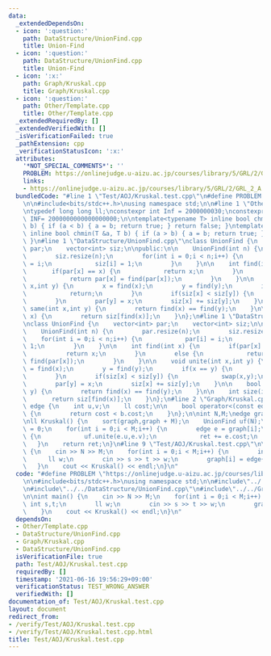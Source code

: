 ```yaml
---
data:
  _extendedDependsOn:
  - icon: ':question:'
    path: DataStructure/UnionFind.cpp
    title: Union-Find
  - icon: ':question:'
    path: DataStructure/UnionFind.cpp
    title: Union-Find
  - icon: ':x:'
    path: Graph/Kruskal.cpp
    title: Graph/Kruskal.cpp
  - icon: ':question:'
    path: Other/Template.cpp
    title: Other/Template.cpp
  _extendedRequiredBy: []
  _extendedVerifiedWith: []
  _isVerificationFailed: true
  _pathExtension: cpp
  _verificationStatusIcon: ':x:'
  attributes:
    '*NOT_SPECIAL_COMMENTS*': ''
    PROBLEM: https://onlinejudge.u-aizu.ac.jp/courses/library/5/GRL/2/GRL_2_A
    links:
    - https://onlinejudge.u-aizu.ac.jp/courses/library/5/GRL/2/GRL_2_A
  bundledCode: "#line 1 \"Test/AOJ/Kruskal.test.cpp\"\n#define PROBLEM \"https://onlinejudge.u-aizu.ac.jp/courses/library/5/GRL/2/GRL_2_A\"\
    \n\n#include<bits/stdc++.h>\nusing namespace std;\n\n#line 1 \"Other/Template.cpp\"\
    \ntypedef long long ll;\nconstexpr int Inf = 2000000030;\nconstexpr long long\
    \ INF= 2000000000000000000;\n\ntemplate<typename T> inline bool chmax(T &a, T\
    \ b) { if (a < b) { a = b; return true; } return false; }\ntemplate<typename T>\
    \ inline bool chmin(T &a, T b) { if (a > b) { a = b; return true; } return false;\
    \ }\n#line 1 \"DataStructure/UnionFind.cpp\"\nclass UnionFind {\n    vector<int>\
    \ par;\n    vector<int> siz;\n\npublic:\n\n    UnionFind(int n) {\n        par.resize(n);\n\
    \        siz.resize(n);\n        for(int i = 0;i < n;i++) {\n            par[i]\
    \ = i;\n            siz[i] = 1;\n        }\n    }\n\n    int find(int x) {\n \
    \       if(par[x] == x) {\n            return x;\n        }\n        else {\n\
    \            return par[x] = find(par[x]);\n        }\n    }\n\n    void unite(int\
    \ x,int y) {\n        x = find(x);\n        y = find(y);\n        if(x == y) {\n\
    \            return;\n        }\n        if(siz[x] < siz[y]) {\n            swap(x,y);\n\
    \        }\n        par[y] = x;\n        siz[x] += siz[y];\n    }\n\n    bool\
    \ same(int x,int y) {\n        return find(x) == find(y);\n    }\n\n    int size(int\
    \ x) {\n        return siz[find(x)];\n    }\n};\n#line 1 \"DataStructure/UnionFind.cpp\"\
    \nclass UnionFind {\n    vector<int> par;\n    vector<int> siz;\n\npublic:\n\n\
    \    UnionFind(int n) {\n        par.resize(n);\n        siz.resize(n);\n    \
    \    for(int i = 0;i < n;i++) {\n            par[i] = i;\n            siz[i] =\
    \ 1;\n        }\n    }\n\n    int find(int x) {\n        if(par[x] == x) {\n \
    \           return x;\n        }\n        else {\n            return par[x] =\
    \ find(par[x]);\n        }\n    }\n\n    void unite(int x,int y) {\n        x\
    \ = find(x);\n        y = find(y);\n        if(x == y) {\n            return;\n\
    \        }\n        if(siz[x] < siz[y]) {\n            swap(x,y);\n        }\n\
    \        par[y] = x;\n        siz[x] += siz[y];\n    }\n\n    bool same(int x,int\
    \ y) {\n        return find(x) == find(y);\n    }\n\n    int size(int x) {\n \
    \       return siz[find(x)];\n    }\n};\n#line 2 \"Graph/Kruskal.cpp\"\n\nstruct\
    \ edge {\n    int u,v;\n    ll cost;\n\n    bool operator<(const edge& b) const\
    \ {\n        return cost < b.cost;\n    }\n};\n\nint N,M;\nedge graph[200010];\n\
    \nll Kruskal() {\n    sort(graph,graph + M);\n    UnionFind uf(N);\n    ll ret\
    \ = 0;\n    for(int i = 0;i < M;i++) {\n        edge e = graph[i];\n        if(!uf.same(e.u,e.v))\
    \ {\n            uf.unite(e.u,e.v);\n            ret += e.cost;\n        }\n \
    \   }\n    return ret;\n}\n#line 9 \"Test/AOJ/Kruskal.test.cpp\"\n\nint main()\
    \ {\n    cin >> N >> M;\n    for(int i = 0;i < M;i++) {\n        int s,t;\n  \
    \      ll w;\n        cin >> s >> t >> w;\n        graph[i] = edge{s,t,w};\n \
    \   }\n    cout << Kruskal() << endl;\n}\n"
  code: "#define PROBLEM \"https://onlinejudge.u-aizu.ac.jp/courses/library/5/GRL/2/GRL_2_A\"\
    \n\n#include<bits/stdc++.h>\nusing namespace std;\n\n#include\"../../Other/Template.cpp\"\
    \n#include\"../../DataStructure/UnionFind.cpp\"\n#include\"../../Graph/Kruskal.cpp\"\
    \n\nint main() {\n    cin >> N >> M;\n    for(int i = 0;i < M;i++) {\n       \
    \ int s,t;\n        ll w;\n        cin >> s >> t >> w;\n        graph[i] = edge{s,t,w};\n\
    \    }\n    cout << Kruskal() << endl;\n}\n"
  dependsOn:
  - Other/Template.cpp
  - DataStructure/UnionFind.cpp
  - Graph/Kruskal.cpp
  - DataStructure/UnionFind.cpp
  isVerificationFile: true
  path: Test/AOJ/Kruskal.test.cpp
  requiredBy: []
  timestamp: '2021-06-16 19:56:29+09:00'
  verificationStatus: TEST_WRONG_ANSWER
  verifiedWith: []
documentation_of: Test/AOJ/Kruskal.test.cpp
layout: document
redirect_from:
- /verify/Test/AOJ/Kruskal.test.cpp
- /verify/Test/AOJ/Kruskal.test.cpp.html
title: Test/AOJ/Kruskal.test.cpp
---
```

